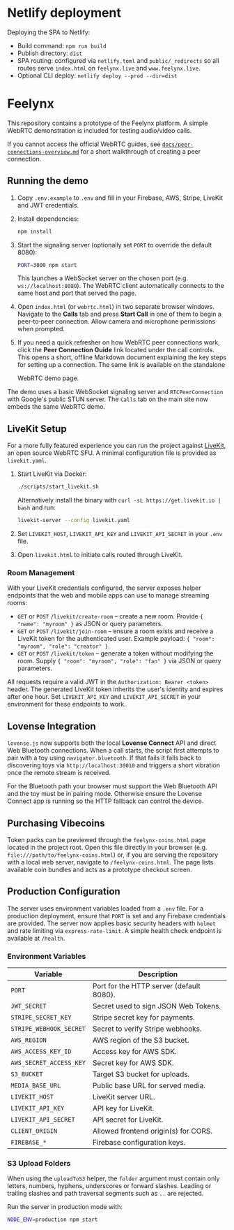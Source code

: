 # Netlify deployment

Deploying the SPA to Netlify:

- Build command: `npm run build`
- Publish directory: `dist`
- SPA routing: configured via `netlify.toml` and `public/_redirects` so all routes serve `index.html` on `feelynx.live` and `www.feelynx.live`.
- Optional CLI deploy: `netlify deploy --prod --dir=dist`

# Feelynx

This repository contains a prototype of the Feelynx platform. A simple WebRTC demonstration is included for testing audio/video calls.

If you cannot access the official WebRTC guides, see [`docs/peer-connections-overview.md`](docs/peer-connections-overview.md) for a short walkthrough of creating a peer connection.

## Running the demo
1. Copy `.env.example` to `.env` and fill in your Firebase, AWS, Stripe, LiveKit and JWT credentials.
2. Install dependencies:
   ```bash
   npm install
   ```
3. Start the signaling server (optionally set `PORT` to override the default 8080):
   ```bash
   PORT=3000 npm start
   ```
   This launches a WebSocket server on the chosen port (e.g. `ws://localhost:8080`).
   The WebRTC client automatically connects to the same host and port that served the page.
4. Open `index.html` (or `webrtc.html`) in two separate browser windows. Navigate to the **Calls** tab and press **Start Call** in one of them to begin a peer‑to‑peer connection. Allow camera and microphone permissions when prompted.

5. If you need a quick refresher on how WebRTC peer connections work, click
   the **Peer Connection Guide** link located under the call controls. This
   opens a short, offline Markdown document explaining the key steps for
   setting up a connection. The same link is available on the standalone

    WebRTC demo page.

The  demo uses a basic WebSocket signaling server and `RTCPeerConnection` with Google's public STUN server. The `Calls` tab on the main site now embeds the same WebRTC demo.

## LiveKit Setup

For a more fully featured experience you can run the project against [LiveKit](https://github.com/livekit/livekit), an open source WebRTC SFU. A minimal configuration file is provided as `livekit.yaml`.

1. Start LiveKit via Docker:

   ```bash
   ./scripts/start_livekit.sh
   ```

   Alternatively install the binary with `curl -sL https://get.livekit.io | bash` and run:

   ```bash
   livekit-server --config livekit.yaml
   ```

2. Set `LIVEKIT_HOST`, `LIVEKIT_API_KEY` and `LIVEKIT_API_SECRET` in your `.env` file.
3. Open `livekit.html` to initiate calls routed through LiveKit.

### Room Management

With your LiveKit credentials configured, the server exposes helper endpoints
that the web and mobile apps can use to manage streaming rooms:

- `GET` or `POST` `/livekit/create-room` – create a new room. Provide
  `{ "name": "myroom" }` as JSON or query parameters.
- `GET` or `POST` `/livekit/join-room` – ensure a room exists and receive a
  LiveKit token for the authenticated user. Example payload:
  `{ "room": "myroom", "role": "creator" }`.
- `GET` or `POST` `/livekit/token` – generate a token without modifying the
  room. Supply `{ "room": "myroom", "role": "fan" }` via JSON or query
  parameters.

All requests require a valid JWT in the `Authorization: Bearer <token>` header.
The generated LiveKit token inherits the user's identity and expires after one
hour. Set `LIVEKIT_API_KEY` and `LIVEKIT_API_SECRET` in your environment for
these endpoints to work.

## Lovense Integration

`lovense.js` now supports both the local **Lovense Connect** API and direct Web Bluetooth connections. When a call starts, the script first attempts to pair with a toy using `navigator.bluetooth`. If that fails it falls back to discovering toys via `http://localhost:30010` and triggers a short vibration once the remote stream is received.

For the Bluetooth path your browser must support the Web Bluetooth API and the toy must be in pairing mode. Otherwise ensure the Lovense Connect app is running so the HTTP fallback can control the device.

## Purchasing Vibecoins

Token packs can be previewed through the `feelynx-coins.html` page located in
the project root. Open this file directly in your browser (e.g.
`file:///path/to/feelynx-coins.html`) or, if you are serving the repository with
a local web server, navigate to `/feelynx-coins.html`. The page lists available
coin bundles and acts as a prototype checkout screen.


## Production Configuration

The server uses environment variables loaded from a `.env` file. For a
production deployment, ensure that `PORT` is set and any Firebase credentials
are provided. The server now applies basic security headers with `helmet` and
rate limiting via `express-rate-limit`. A simple health check endpoint is
available at `/health`.

### Environment Variables

| Variable | Description |
| --- | --- |
| `PORT` | Port for the HTTP server (default 8080). |
| `JWT_SECRET` | Secret used to sign JSON Web Tokens. |
| `STRIPE_SECRET_KEY` | Stripe secret key for payments. |
| `STRIPE_WEBHOOK_SECRET` | Secret to verify Stripe webhooks. |
| `AWS_REGION` | AWS region of the S3 bucket. |
| `AWS_ACCESS_KEY_ID` | Access key for AWS SDK. |
| `AWS_SECRET_ACCESS_KEY` | Secret key for AWS SDK. |
| `S3_BUCKET` | Target S3 bucket for uploads. |
| `MEDIA_BASE_URL` | Public base URL for served media. |
| `LIVEKIT_HOST` | LiveKit server URL. |
| `LIVEKIT_API_KEY` | API key for LiveKit. |
| `LIVEKIT_API_SECRET` | API secret for LiveKit. |
| `CLIENT_ORIGIN` | Allowed frontend origin(s) for CORS. |
| `FIREBASE_*` | Firebase configuration keys. |

### S3 Upload Folders

When using the `uploadToS3` helper, the `folder` argument must contain only
letters, numbers, hyphens, underscores or forward slashes. Leading or trailing
slashes and path traversal segments such as `..` are rejected.

Run the server in production mode with:

```bash
NODE_ENV=production npm start
```



